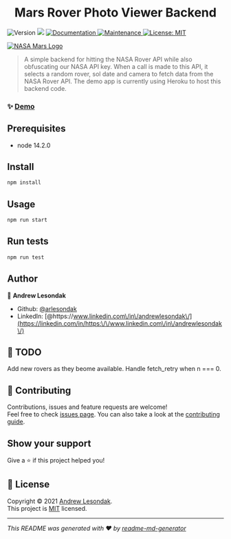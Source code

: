 <h1 align="center">Mars Rover Photo Viewer Backend</h1>
<p>
  <img alt="Version" src="https://img.shields.io/badge/version-1.0.0-blue.svg?cacheSeconds=2592000" />
  <img src="https://img.shields.io/badge/node-14.2.0-blue.svg" />
  <a href="https://github.com/arlesondak/roverphotos#readme" target="_blank">
    <img alt="Documentation" src="https://img.shields.io/badge/documentation-yes-brightgreen.svg" />
  </a>
  <a href="https://github.com/arlesondak/roverphotos/graphs/commit-activity" target="_blank">
    <img alt="Maintenance" src="https://img.shields.io/badge/Maintained%3F-yes-green.svg" />
  </a>
  <a href="https://github.com/arlesondak/roverphotos/blob/master/LICENSE" target="_blank">
    <img alt="License: MIT" src="https://img.shields.io/github/license/arlesondak/Mars Rover Photo Viewer Backend" />
  </a>
</p>

<a href="https://mars.nasa.gov/" target="_blank">
  <img alt="NASA Mars Logo" src="https://mars.nasa.gov/layout/mars2020/images/logo_nasa@2x.png">
</a>

> A simple backend for hitting the NASA Rover API while also obfuscating our NASA API key. When a call is made to this API, it selects a random rover, sol date and camera to fetch data from the NASA Rover API. The demo app is currently using Heroku to host this backend code.

### ✨ [Demo](https://arlesondak.github.io/roverphotos/)

## Prerequisites

- node 14.2.0

## Install

```sh
npm install
```

## Usage

```sh
npm run start
```

## Run tests

```sh
npm run test
```

## Author

👤 **Andrew Lesondak**

* Github: [@arlesondak](https://github.com/arlesondak)
* LinkedIn: [@https:\/\/www.linkedin.com\/in\/andrewlesondak\/](https://linkedin.com/in/https:\/\/www.linkedin.com\/in\/andrewlesondak\/)

## 📌 TODO

Add new rovers as they beome available.
Handle fetch_retry when n === 0.

## 🤝 Contributing

Contributions, issues and feature requests are welcome!<br />Feel free to check [issues page](https://github.com/arlesondak/roverphotos/issues). You can also take a look at the [contributing guide](https://github.com/arlesondak/roverphotos/blob/master/CONTRIBUTING.md).

## Show your support

Give a ⭐️ if this project helped you!

## 📝 License

Copyright © 2021 [Andrew Lesondak](https://github.com/arlesondak).<br />
This project is [MIT](https://github.com/arlesondak/roverphotos/blob/master/LICENSE) licensed.

***
_This README was generated with ❤️ by [readme-md-generator](https://github.com/kefranabg/readme-md-generator)_